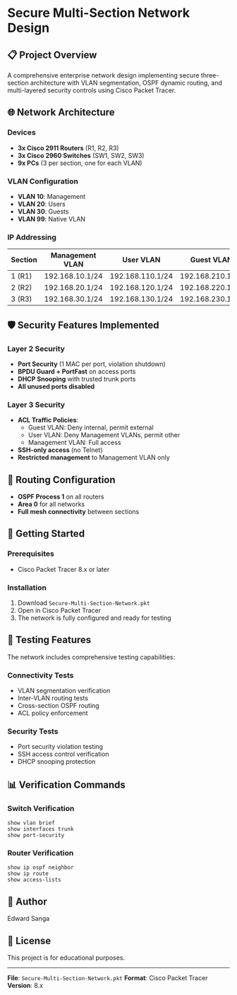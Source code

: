 # Secure Multi-Section Network Design

## 📋 Project Overview
A comprehensive enterprise network design implementing secure three-section architecture with VLAN segmentation, OSPF dynamic routing, and multi-layered security controls using Cisco Packet Tracer.

## 🌐 Network Architecture

### Devices
- **3x Cisco 2911 Routers** (R1, R2, R3)
- **3x Cisco 2960 Switches** (SW1, SW2, SW3)
- **9x PCs** (3 per section, one for each VLAN)

### VLAN Configuration
- **VLAN 10**: Management
- **VLAN 20**: Users  
- **VLAN 30**: Guests
- **VLAN 99**: Native VLAN

### IP Addressing
| Section | Management VLAN | User VLAN | Guest VLAN |
|---------|-----------------|-----------|------------|
| 1 (R1) | 192.168.10.1/24 | 192.168.110.1/24 | 192.168.210.1/24 |
| 2 (R2) | 192.168.20.1/24 | 192.168.120.1/24 | 192.168.220.1/24 |
| 3 (R3) | 192.168.30.1/24 | 192.168.130.1/24 | 192.168.230.1/24 |

## 🛡️ Security Features Implemented

### Layer 2 Security
- **Port Security** (1 MAC per port, violation shutdown)
- **BPDU Guard + PortFast** on access ports
- **DHCP Snooping** with trusted trunk ports
- **All unused ports disabled**

### Layer 3 Security  
- **ACL Traffic Policies**:
  - Guest VLAN: Deny internal, permit external
  - User VLAN: Deny Management VLANs, permit other
  - Management VLAN: Full access
- **SSH-only access** (no Telnet)
- **Restricted management** to Management VLAN only

## 🔄 Routing Configuration
- **OSPF Process 1** on all routers
- **Area 0** for all networks
- **Full mesh connectivity** between sections

## 🚀 Getting Started

### Prerequisites
- Cisco Packet Tracer 8.x or later

### Installation
1. Download `Secure-Multi-Section-Network.pkt`
2. Open in Cisco Packet Tracer
3. The network is fully configured and ready for testing

## 🧪 Testing Features

The network includes comprehensive testing capabilities:

### Connectivity Tests
- VLAN segmentation verification
- Inter-VLAN routing tests
- Cross-section OSPF routing
- ACL policy enforcement

### Security Tests  
- Port security violation testing
- SSH access control verification
- DHCP snooping protection

## 📊 Verification Commands

### Switch Verification
```cisco
show vlan brief
show interfaces trunk
show port-security
```

### Router Verification
```cisco
show ip ospf neighbor
show ip route
show access-lists
```

## 👤 Author
Edward Sanga

## 📄 License
This project is for educational purposes.

---
**File**: `Secure-Multi-Section-Network.pkt`
**Format**: Cisco Packet Tracer
**Version**: 8.x
